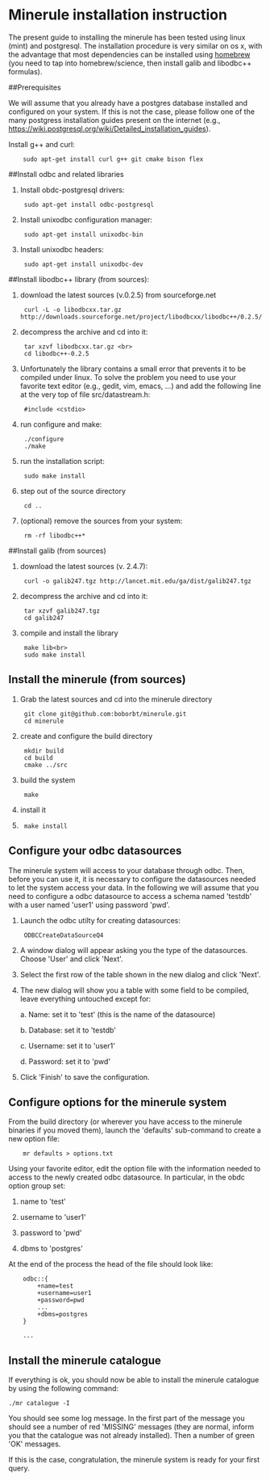 # Minerule installation instruction

The present guide to installing the minerule has been tested using linux (mint) and postgresql.
The installation procedure is very similar on os x, with the advantage that most dependencies can be
installed using [homebrew](http://brew.sh) (you need to tap into homebrew/science, then install galib and libodbc++ formulas).


##Prerequisites

We will assume that you already have a postgres database installed and configured on your system. If this is not the case, please follow one of the many postgress installation guides present on the internet (e.g., https://wiki.postgresql.org/wiki/Detailed_installation_guides).

Install g++ and curl:
		
		sudo apt-get install curl g++ git cmake bison flex


##Install odbc and related libraries

1. Install obdc-postgresql drivers:

		sudo apt-get install odbc-postgresql

2. Install unixodbc configuration manager:

		sudo apt-get install unixodbc-bin
	
3. Install unixodbc headers:

		sudo apt-get install unixodbc-dev

##Install libodbc++ library (from sources):

1. download the latest sources (v.0.2.5) from sourceforge.net

		curl -L -o libodbcxx.tar.gz http://downloads.sourceforge.net/project/libodbcxx/libodbc++/0.2.5/libodbc++-0.2.5.tar.gz

2. decompress the archive and cd into it:

		tar xzvf libodbcxx.tar.gz <br>
		cd libodbc++-0.2.5

3. Unfortunately the library contains a small error that prevents it to be compiled under linux. To solve the problem you need to use your favorite text editor (e.g., gedit, vim, emacs, ...) and add the following line at the very top of file src/datastream.h:
	
		#include <cstdio>

4. run configure and make:

		./configure
		./make
	
5. run the installation script: 

		sudo make install
	
6. step out of the source directory

		cd ..
	
7. (optional) remove the sources from your system:
	
		rm -rf libodbc++*
		
##Install galib (from sources)

1. download the latest sources (v. 2.4.7):

		curl -o galib247.tgz http://lancet.mit.edu/ga/dist/galib247.tgz
	
2. decompress the archive and cd into it:

		tar xzvf galib247.tgz
		cd galib247
	
3. compile and install the library

		make lib<br>
		sudo make install

## Install the minerule (from sources)

<!-- FIXME il minerule non potrà  essere scaricato da kdd in questo modo!! -->

1. Grab the latest sources and cd into the minerule directory 

		git clone git@github.com:boborbt/minerule.git
		cd minerule
		
2. create and configure the build directory

		mkdir build
		cd build
		cmake ../src
	
3. build the system

		make
		
4. install it

5. 		make install


## Configure your odbc datasources
The minerule system will access to your database through odbc. Then, before you can use it, it is necessary to configure the datasources needed to let the system access your data. In the following we will assume that you need to configure a odbc datasource to access a schema named 'testdb' with a user named 'user1' using password 'pwd'.

1. Launch the odbc utilty for creating datasources:

		ODBCCreateDataSourceQ4
		
2. A window dialog will appear asking you the type of the datasources. Choose 'User' and click 'Next'.

3. Select the first row of the table shown in the new dialog and click 'Next'.

4. The new dialog will show you a table with some field to be compiled, leave everything untouched except for:

	a. Name: set it to 'test' (this is the name of the datasource)
	
	b. Database: set it to 'testdb'
	
	c. Username: set it to 'user1'
	
	d. Password: set it to 'pwd'

5. Click 'Finish' to save the configuration.

## Configure options for the minerule system

From the build directory (or wherever you have access to the minerule binaries if you moved them), launch the 'defaults' sub-command to create a new option file:

		mr defaults > options.txt

Using your favorite editor, edit the option file with the information needed to access to the newly created odbc datasource. In particular, in the obdc option group set:

1.	name to 'test'

2.  username to 'user1'

3.  password to 'pwd'

4. dbms to 'postgres'

At the end of the process the head of the file should look like:

		odbc::{
			+name=test
			+username=user1			
			+password=pwd
			...
			+dbms=postgres
		}
		
		...

## Install the minerule catalogue

If everything is ok, you should now be able to install the minerule catalogue by using the following command:

	./mr catalogue -I
	
You should see some log message. In the first part of the message you should see a number of red 'MISSING' messages (they are normal, inform you that the catalogue was not already installed). Then a number of green 'OK' messages.

If this is the case, congratulation, the minerule system is ready for your first query.

